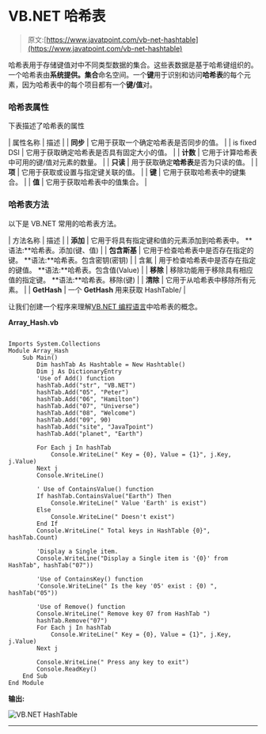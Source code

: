 # VB.NET 哈希表

> 原文:[https://www.javatpoint.com/vb-net-hashtable](https://www.javatpoint.com/vb-net-hashtable)

哈希表用于存储键值对中不同类型数据的集合。这些表数据是基于哈希键组织的。一个哈希表由**系统提供。集合**命名空间。一个**键**用于识别和访问**哈希表**的每个元素，因为哈希表中的每个项目都有一个**键/值**对。

### 哈希表属性

下表描述了哈希表的属性

| 属性名称 | 描述 |
| **同步** | 它用于获取一个确定哈希表是否同步的值。 |
| is fixed DSI | 它用于获取确定哈希表是否具有固定大小的值。 |
| **计数** | 它用于计算哈希表中可用的键/值对元素的数量。 |
| **只读** | 用于获取确定**哈希表**是否为只读的值。 |
| **项** | 它用于获取或设置与指定键关联的值。 |
| **键** | 它用于获取哈希表中的键集合。 |
| **值** | 它用于获取哈希表中的值集合。 |

### 哈希表方法

以下是 VB.NET 常用的哈希表方法。

| 方法名称 | 描述 |
| **添加** | 它用于将具有指定键和值的元素添加到哈希表中。
**语法:**哈希表。添加(键、值) |
| **包含斯基** | 它用于检查哈希表中是否存在指定的键。
**语法:**哈希表。包含密钥(密钥) |
| 含氟 | 用于检查哈希表中是否存在指定的键值。
**语法:**哈希表。包含值(Value) |
| **移除** | 移除功能用于移除具有相应值的指定键。
**语法:**哈希表。移除(键) |
| **清除** | 它用于从哈希表中移除所有元素。 |
| **GetHash** | 一个 **GetHash** 用来获取 HashTable/ |

让我们创建一个程序来理解[VB.NET 编程语言](https://www.javatpoint.com/vb-net)中哈希表的概念。

**Array_Hash.vb**

```

Imports System.Collections
Module Array_Hash
    Sub Main()
        Dim hashTab As Hashtable = New Hashtable()
        Dim j As DictionaryEntry
        'Use of Add() function
        hashTab.Add("str", "VB.NET")
        hashTab.Add("05", "Peter")
        hashTab.Add("06", "Hamilton")
        hashTab.Add("07", "Universe")
        hashTab.Add("08", "Welcome")
        hashTab.Add("09", 90)
        hashTab.Add("site", "JavaTpoint")
        hashTab.Add("planet", "Earth")

        For Each j In hashTab
            Console.WriteLine(" Key = {0}, Value = {1}", j.Key, j.Value)
        Next j
        Console.WriteLine()

        ' Use of ContainsValue() function
        If hashTab.ContainsValue("Earth") Then
            Console.WriteLine(" Value 'Earth' is exist")
        Else
            Console.WriteLine(" Doesn't exist")
        End If
        Console.WriteLine(" Total keys in HashTable {0}", hashTab.Count)

        'Display a Single item.
        Console.WriteLine("Display a Single item is '{0}' from HashTab", hashTab("07"))

        'Use of ContainsKey() function
        'Console.WriteLine(" Is the key '05' exist : {0) ", hashTab("05"))

        'Use of Remove() function
        Console.WriteLine(" Remove key 07 from HashTab ")
        hashTab.Remove("07")
        For Each j In hashTab
            Console.WriteLine(" Key = {0}, Value = {1}", j.Key, j.Value)
        Next j

        Console.WriteLine(" Press any key to exit")
        Console.ReadKey()
    End Sub
End Module

```

**输出:**

![VB.NET HashTable](../Images/1ad961cf5a9bf93cf475030cf7b2df91.png)

* * *